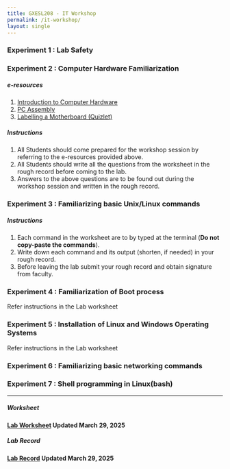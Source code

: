 ```yaml
---
title: GXESL208 - IT Workshop
permalink: /it-workshop/
layout: single
---
```


### Experiment 1 : Lab Safety

### Experiment 2 : Computer Hardware Familiarization

##### e-resources
1. [Introduction to Computer Hardware](https://elktech.org/ITE/ITE/ITE/ITE7Ch1.pdf) 
2. [PC Assembly](https://elktech.org/ITE/ITE/ITE/ITE7Ch2.pdf)
3. [Labelling a Motherboard (Quizlet)](https://quizlet.com/za/404738634/labelling-a-motherboard-diagram/)

##### Instructions
1. All Students should come prepared for the workshop session by referring to the e-resources provided above.
2. All Students should write all the questions from the worksheet in the rough record before coming to the lab.
3. Answers to the above questions are to be found out during the workshop session and written in the rough record.
 
### Experiment 3 : Familiarizing basic Unix/Linux commands

##### Instructions
1. Each command in the worksheet are to by typed at the terminal (**Do not copy-paste the commands**).
2. Write down each command and its output (shorten, if needed) in your rough record.
3. Before leaving the lab submit your rough record and obtain signature from faculty.

### Experiment 4 : Familiarization of Boot process
Refer instructions in the Lab worksheet
### Experiment 5 : Installation of Linux and Windows Operating Systems
Refer instructions in the Lab worksheet
### Experiment 6 : Familiarizing basic networking commands

### Experiment 7 : Shell programming in Linux(bash)

-------------------------------------------------------------
##### Worksheet
#### <a href="https://jim79.github.io/assets/GXESL208_IT_Workshop_Worksheet.pdf">Lab Worksheet</a> **Updated March 29, 2025**

##### Lab Record
#### <a href="https://jim79.github.io/assets/IT_workshop_lab_record.pdf">Lab Record</a> **Updated March 29, 2025**